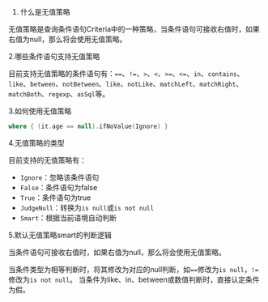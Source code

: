 1. 什么是无值策略

无值策略是查询条件语句Criteria中的一种策略，当条件语句可接收右值时，如果右值为null，那么将会使用无值策略。

2.哪些条件语句支持无值策略

目前支持无值策略的条件语句有：`==`、`!=`、`>`、`<`、`>=`、`<=`、`in`、`contains`、`like`、`between`、`notBetween`、`like`、`notLike`、`matchLeft`、`matchRight`、`matchBoth`、`regexp`、`asSql`等。

3.如何使用无值策略

```kotlin
where { (it.age == null).ifNoValue(Ignore) }
```

4.无值策略的类型

目前支持的无值策略有：
- `Ignore`：忽略该条件语句
- `False`：条件语句为false
- `True`：条件语句为true
- `JudgeNull`：转换为`is null`或`is not null`
- `Smart`：根据当前语境自动判断

5.默认无值策略smart的判断逻辑

当条件语句可接收右值时，如果右值为null，那么将会使用无值策略。

当条件类型为相等判断时，将其修改为对应的null判断，如`==`修改为`is null`，`!=`修改为`is not null`。
当条件为like、in、between或数值判断时，直接认定条件为假。


